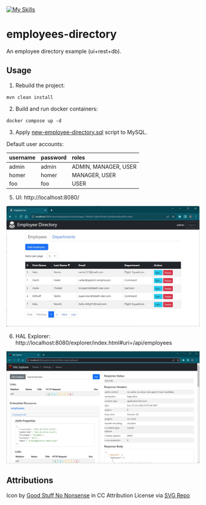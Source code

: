 [![My Skills](https://skillicons.dev/icons?i=java,spring,hibernate,mysql,html,bootstrap,docker&theme=light)](https://skillicons.dev)
# employees-directory

An employee directory example (ui+rest+db).

## Usage

1. Rebuild the project:
```
mvn clean install
```
2. Build and run docker containers:
```
docker compose up -d
```
3. Apply [new-employee-directory.sql](./new-employee-directory.sql) script to MySQL.

Default user accounts:

| username  | password | roles                |
|:----------|:---------|:---------------------|
| admin     | admin    | ADMIN, MANAGER, USER |
| homer     | homer    | MANAGER, USER        |
| foo       | foo      | USER                 |

5. UI: http://localhost:8080/

![screenshot](/src/main/resources/static/images/screenshot.jpg?raw=true)

6. HAL Explorer: http://localhost:8080/explorer/index.html#uri=/api/employees

![screenshot2](/src/main/resources/static/images/screenshot2.jpg?raw=true)

## Attributions

Icon by <a href="https://goodstuffnononsense.com/hand-drawn-icons/space-icons/?ref=svgrepo.com" target="_blank">Good Stuff No Nonsense</a> in CC Attribution License via <a href="https://www.svgrepo.com/" target="_blank">SVG Repo</a>
